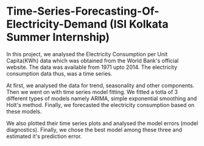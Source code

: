 # Time-Series-Forecasting-Of-Electricity-Demand (ISI Kolkata Summer Internship)
In this project, we analysed the Electricity Consumption per Unit Capita(KWh) data which was obtained from the World Bank's official website. The data was available from 1971 upto 2014. The electricity consumption data thus, was a time series. 

At first, we analysed the data for trend, seasonality and other components. Then we went on with time series model fitting. We fitted a totla of 3 different types of models namely ARIMA, simple exponential smoothing and Holt's method. Finally, we forecasted the electricity consumption based on these models.

We also plotted their time series plots and analysed the model errors (model diagnostics). Finally, we chose the best model among these three and estimated it's prediction error.
